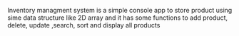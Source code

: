 Inventory managment system is a simple console app to store product using sime data structure like 2D array and it has some functions to add product, delete, update ,search, sort and display all products 
